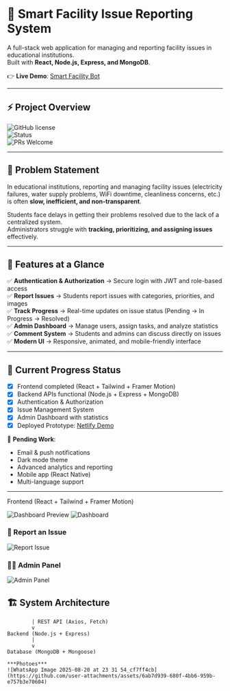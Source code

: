 # 🏢 Smart Facility Issue Reporting System

A full-stack web application for managing and reporting facility issues in educational institutions.  
Built with **React, Node.js, Express, and MongoDB**.  

👉 **Live Demo**: [Smart Facility Bot](https://smartreportbott.netlify.app/)  

---

## ⚡ Project Overview

![GitHub license](https://img.shields.io/badge/license-MIT-blue.svg)  
![Status](https://img.shields.io/badge/status-Prototype%20Ready-brightgreen)  
![PRs Welcome](https://img.shields.io/badge/PRs-welcome-yellow.svg)  

---

## 📌 Problem Statement

In educational institutions, reporting and managing facility issues (electricity failures, water supply problems, WiFi downtime, cleanliness concerns, etc.) is often **slow, inefficient, and non-transparent**.  

Students face delays in getting their problems resolved due to the lack of a centralized system.  
Administrators struggle with **tracking, prioritizing, and assigning issues** effectively.  

---

## 🎯 Features at a Glance

✅ **Authentication & Authorization** → Secure login with JWT and role-based access  
✅ **Report Issues** → Students report issues with categories, priorities, and images  
✅ **Track Progress** → Real-time updates on issue status (Pending → In Progress → Resolved)  
✅ **Admin Dashboard** → Manage users, assign tasks, and analyze statistics  
✅ **Comment System** → Students and admins can discuss directly on issues  
✅ **Modern UI** → Responsive, animated, and mobile-friendly interface  

---

## 🚀 Current Progress Status

- [x] Frontend completed (React + Tailwind + Framer Motion)  
- [x] Backend APIs functional (Node.js + Express + MongoDB)  
- [x] Authentication & Authorization  
- [x] Issue Management System  
- [x] Admin Dashboard with statistics  
- [x] Deployed Prototype: [Netlify Demo](https://smartreportbott.netlify.app/)  

🔄 **Pending Work**:  
- Email & push notifications  
- Dark mode theme  
- Advanced analytics and reporting  
- Mobile app (React Native)  
- Multi-language support  

---


Frontend (React + Tailwind + Framer Motion)

![Dashboard Preview](https://github.com/user-attachments/assets/0babe60d-4b49-4c8d-87b1-e370cbbf3355)
![Dashboard](https://github.com/user-attachments/assets/0babe60d-4b49-4c8d-87b1-e370cbbf3355)

### 📝 Report an Issue
![Report Issue](https://github.com/user-attachments/assets/7b7fc45d-80c6-416c-8e67-280dfeb85871)

### 👨‍💼 Admin Panel
![Admin Panel](https://github.com/user-attachments/assets/c2579ab9-65aa-46aa-b730-e27190a297cf)

## 🏗️ System Architecture
```plaintext
        | REST API (Axios, Fetch)
        v
Backend (Node.js + Express)
        |
        v
Database (MongoDB + Mongoose)

***Photoes***
![WhatsApp Image 2025-08-20 at 23 31 54_cf7ff4cb](https://github.com/user-attachments/assets/6ab7d939-680f-4bb6-959b-e757b3e70604)


